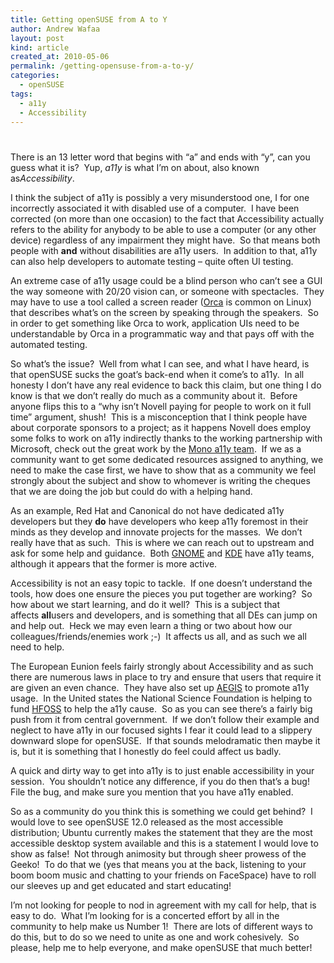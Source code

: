 ```yaml
---
title: Getting openSUSE from A to Y
author: Andrew Wafaa
layout: post
kind: article
created_at: 2010-05-06
permalink: /getting-opensuse-from-a-to-y/
categories:
  - openSUSE
tags:
  - a11y
  - Accessibility
---
```

# 

There is an 13 letter word that begins with “a” and ends with “y”, can you guess what it is?  Yup, *a11y* is what I’m on about, also known as*Accessibility*.

I think the subject of a11y is possibly a very misunderstood one, I for one incorrectly associated it with disabled use of a computer.  I have been corrected (on more than one occasion) to the fact that Accessibility actually refers to the ability for anybody to be able to use a computer (or any other device) regardless of any impairment they might have.  So that means both people with **and** without disabilities are a11y users.  In addition to that, a11y can also help developers to automate testing – quite often UI testing.

An extreme case of a11y usage could be a blind person who can’t see a GUI the way someone with 20/20 vision can, or someone with spectacles.  They may have to use a tool called a screen reader ([Orca][1] is common on Linux) that describes what’s on the screen by speaking through the speakers.  So in order to get something like Orca to work, application UIs need to be understandable by Orca in a programmatic way and that pays off with the automated testing.

 [1]: http://live.gnome.org/Orca "Orca Screen Reader"

So what’s the issue?  Well from what I can see, and what I have heard, is that openSUSE sucks the goat’s back-end when it come’s to a11y.  In all honesty I don’t have any real evidence to back this claim, but one thing I do know is that we don’t really do much as a community about it.  Before anyone flips this to a “why isn’t Novell paying for people to work on it full time” argument, shush!  This is a misconception that I think people have about corporate sponsors to a project; as it happens Novell does employ some folks to work on a11y indirectly thanks to the working partnership with Microsoft, check out the great work by the [Mono a11y team][2].  If we as a community want to get some dedicated resources assigned to anything, we need to make the case first, we have to show that as a community we feel strongly about the subject and show to whomever is writing the cheques that we are doing the job but could do with a helping hand.

 [2]: http://www.mono-project.com/A11y "Accessibilty by Mono"

As an example, Red Hat and Canonical do not have dedicated a11y developers but they **do** have developers who keep a11y foremost in their minds as they develop and innovate projects for the masses.  We don’t really have that as such.  This is where we can reach out to upstream and ask for some help and guidance.  Both [GNOME][3] and [KDE][4] have a11y teams, although it appears that the former is more active.

 [3]: http://live.gnome.org/Accessibility "GNOME Accessibility Team"
 [4]: http://accessibility.kde.org/ "KDE Accessibility Team"

Accessibility is not an easy topic to tackle.  If one doesn’t understand the tools, how does one ensure the pieces you put together are working?  So how about we start learning, and do it well?  This is a subject that affects **all**users and developers, and is something that all DEs can jump on and help out.  Heck we may even learn a thing or two about how our colleagues/friends/enemies work ;-)  It affects us all, and as such we all need to help.

The European Eunion feels fairly strongly about Accessibility and as such there are numerous laws in place to try and ensure that users that require it are given an even chance.  They have also set up [AEGIS][6] to promote a11y usage.  In the United states the National Science Foundation is helping to fund [HFOSS][7] to help the a11y cause.  So as you can see there’s a fairly big push from it from central government.  If we don’t follow their example and neglect to have a11y in our focused sights I fear it could lead to a slippery downward slope for openSUSE.  If that sounds melodramatic then maybe it is, but it is something that I honestly do feel could affect us badly.

 [6]: http://www.aegis-project.eu/ "AEGIS Project"
 [7]: http://hfoss.org/ "HFOSS Project"

A quick and dirty way to get into a11y is to just enable accessibility in your session.  You shouldn’t notice any difference, if you do then that’s a bug!  File the bug, and make sure you mention that you have a11y enabled.

So as a community do you think this is something we could get behind?  I would love to see openSUSE 12.0 released as the most accessible distribution; Ubuntu currently makes the statement that they are the most accessible desktop system available and this is a statement I would love to show as false!  Not through animosity but through sheer prowess of the Geeko!  To do that we (yes that means you at the back, listening to your boom boom music and chatting to your friends on FaceSpace) have to roll our sleeves up and get educated and start educating!

I’m not looking for people to nod in agreement with my call for help, that is easy to do.  What I’m looking for is a concerted effort by all in the community to help make us Number 1!  There are lots of different ways to do this, but to do so we need to unite as one and work cohesively.  So please, help me to help everyone, and make openSUSE that much better!
